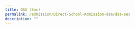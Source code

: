 ```yaml
---
title: DSA (Sec)
permalink: /admission/Direct-School-Admission-dsa/dsa-sec
description: ""
---
```



